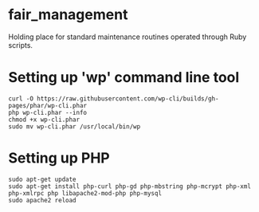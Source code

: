 # fair_management
Holding place for standard maintenance routines operated through Ruby scripts.


# Setting up 'wp' command line tool

    curl -O https://raw.githubusercontent.com/wp-cli/builds/gh-pages/phar/wp-cli.phar
    php wp-cli.phar --info
    chmod +x wp-cli.phar
    sudo mv wp-cli.phar /usr/local/bin/wp


# Setting up PHP

    sudo apt-get update
    sudo apt-get install php-curl php-gd php-mbstring php-mcrypt php-xml php-xmlrpc php libapache2-mod-php php-mysql
    sudo apache2 reload
